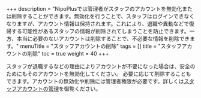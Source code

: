 +++
description = "NipoPlusでは管理者がスタッフのアカウントを無効化または削除することができます。無効化を行うことで、スタッフはログインできなくなりますが、アカウント情報は保持されます。これにより、退職や異動などで復帰する可能性があるスタッフの情報が削除されてしまうことを防止できます。一方、本当に必要のないアカウントは削除することで、不必要な情報を削除できます。"
menuTitle = "スタッフアカウントの削除"
tags = []
title = "スタッフアカウントの削除"
toc = true
weight = 40
+++


スタッフが退職するなどの理由によりアカウントが不要になった場合は、安全のためにもそのアカウントを無効化してください。
必要に応じて削除することもできます。アカウントの無効化や削除には管理者権限が必要です。詳しくは[スタッフアカウントの管理](/manual/initial-setting/staff/manage/)を御覧ください。
